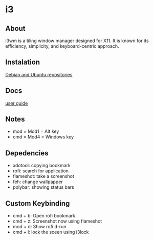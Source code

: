 # i3

## About

i3wm is a tiling window manager designed for X11. It is known for its efficiency, simplicity, and keyboard-centric approach.

## Instalation

[Debian and Ubuntu repositories](https://i3wm.org/docs/repositories.html)

## Docs

[user guide](https://i3wm.org/docs/userguide.html)

## Notes

- mod = Mod1 = Alt key
- cmd = Mod4 = Windows key

## Depedencies

- xdotool: copying bookmark
- rofi: search for application
- flameshot: take a screenshot
- feh: change wallpapper
- polybar: showing status bars

## Custom Keybinding

- cmd + b: Open rofi bookmark
- cmd + z: Screenshot now using flameshot
- mod + d: Show rofi d-run
- cmd + l: lock the sceen using i3lock
